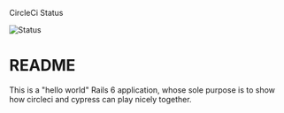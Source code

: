CircleCi Status



![Status](https://circleci.com/gh/bdavidxyz/cyraci.svg?style=svg)

# README

This is a "hello world" Rails 6 application, whose sole purpose is to show how circleci and cypress can play nicely together.

